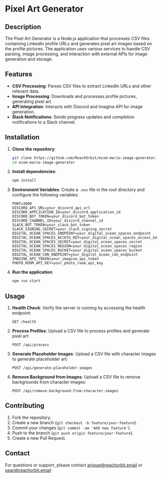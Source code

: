 # Pixel Art Generator

## Description

The Pixel Art Generator is a Node.js application that processes CSV files containing LinkedIn profile URLs and generates pixel art images based on the profile pictures. The application uses various services to handle CSV parsing, image processing, and interaction with external APIs for image generation and storage.

## Features

- **CSV Processing**: Parses CSV files to extract LinkedIn URLs and other relevant data.
- **Image Processing**: Downloads and processes profile pictures, generating pixel art.
- **API Integration**: Interacts with Discord and Imagine API for image generation.
- **Slack Notifications**: Sends progress updates and completion notifications to a Slack channel.

## Installation

1. **Clone the repository**:
   ```bash
   git clone https://github.com/ReachOrbit/ecom-mario-image-generator.git
   cd ecom-mario-image-generator
   ```

2. **Install dependencies**:
   ```bash
   npm install
   ```

3. **Environment Variables**: Create a `.env` file in the root directory and configure the following variables:
   ```plaintext
   PORT=3000
   DISCORD_API_URL=your_discord_api_url
   DISCORD_APPLICATION_ID=your_discord_application_id
   DISCORD_BOT_TOKEN=your_discord_bot_token
   DISCORD_CHANNEL_ID=your_discord_channel_id
   SLACK_BOT_TOKEN=your_slack_bot_token
   SLACK_SIGNING_SECRET=your_slack_signing_secret
   DIGITAL_OCEAN_SPACES_ENDPOINT=your_digital_ocean_spaces_endpoint
   DIGITAL_OCEAN_SPACES_ACCESS_KEY=your_digital_ocean_spaces_access_key
   DIGITAL_OCEAN_SPACES_SECRET=your_digital_ocean_spaces_secret
   DIGITAL_OCEAN_SPACES_REGION=your_digital_ocean_spaces_region
   DIGITAL_OCEAN_SPACES_BUCKET=your_digital_ocean_spaces_bucket
   DIGITAL_OCEAN_CDN_ENDPOINT=your_digital_ocean_cdn_endpoint
   IMAGINE_API_TOKEN=your_imagine_api_token
   PHOTO_ROOM_API_KEY=your_photo_room_api_key
   ```

4. **Run the application**:
   ```bash
   npm run start
   ```

## Usage

1. **Health Check**: Verify the server is running by accessing the health endpoint:
   ```
   GET /health
   ```

2. **Process Profiles**: Upload a CSV file to process profiles and generate pixel art:
   ```
   POST /api/process
   ```

3. **Generate Placeholder Images**: Upload a CSV file with character images to generate placeholder art:
   ```
   POST /api/generate-placeholder-images
   ```

4. **Remove Background from Images**: Upload a CSV file to remove backgrounds from character images:
   ```
   POST /api/remove-background-from-character-images
   ```

## Contributing

1. Fork the repository.
2. Create a new branch (`git checkout -b feature/your-feature`).
3. Commit your changes (`git commit -am 'Add new feature'`).
4. Push to the branch (`git push origin feature/your-feature`).
5. Create a new Pull Request.

## Contact

For questions or support, please contact anique@reachorbit.email or sean@reachorbit.email
